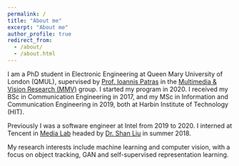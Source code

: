 ```yaml
---
permalink: /
title: "About me"
excerpt: "About me"
author_profile: true
redirect_from: 
  - /about/
  - /about.html
---
```


I am a PhD student in Electronic Engineering at Queen Mary University of London (QMUL), supervised by [Prof. Ioannis Patras](https://sites.google.com/view/ioannispatras/home) in the [Multimedia & Vision Research (MMV)](http://mmv.eecs.qmul.ac.uk/) group. I started my program in 2020. I received my BSc in Communication Engineering in 2017, and my MSc in Information and Communication Engineering in 2019, both at Harbin Institute of Technology (HIT).

Previously I was a software engineer at Intel from 2019 to 2020. I interned at Tencent in [Media Lab](https://avlab.qq.com/) headed by [Dr. Shan Liu](https://scholar.google.com/citations?user=bdBZ43wAAAAJ&hl=en) in summer 2018.

My research interests include machine learning and computer vision, with a focus on object tracking, GAN and self-supervised representation learning.
